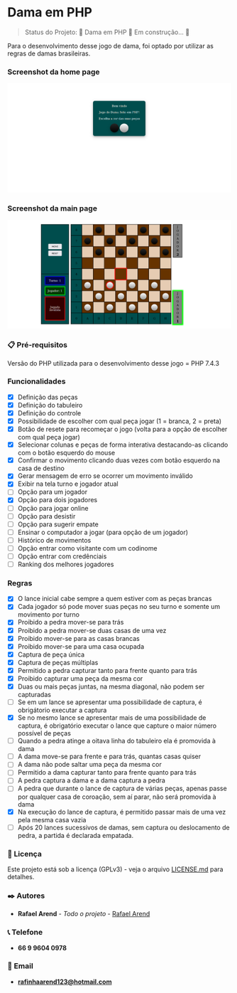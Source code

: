 # Dama em PHP

> Status do Projeto: 🚧  Dama em PHP 🚀 Em construção...  🚧

Para o desenvolvimento desse jogo de dama, foi optado por utilizar as regras de damas brasileiras.

### Screenshot da home page
<img src="screenshot/home.png"/>

### Screenshot da main page
<img src="screenshot/game.png"/>

### 📋 Pré-requisitos

Versão do PHP utilizada para o desenvolvimento desse jogo = PHP 7.4.3

### Funcionalidades

- [x] Definição das peças
- [x] Definição do tabuleiro
- [x] Definição do controle
- [x] Possibilidade de escolher com qual peça jogar (1 = branca, 2 = preta)
- [x] Botão de resete para recomeçar o jogo (volta para a opção de escolher com qual peça jogar)
- [x] Selecionar colunas e peças de forma interativa destacando-as clicando com o botão esquerdo do mouse
- [x] Confirmar o movimento clicando duas vezes com botão esquerdo na casa de destino
- [x] Gerar mensagem de erro se ocorrer um movimento inválido
- [x] Exibir na tela turno e jogador atual
- [ ] Opção para um jogador
- [x] Opção para dois jogadores
- [ ] Opção para jogar online
- [ ] Opção para desistir
- [ ] Opção para sugerir empate
- [ ] Ensinar o computador a jogar (para opção de um jogador)
- [ ] Histórico de movimentos
- [ ] Opção entrar como visitante com um codinome
- [ ] Opção entrar com credênciais
- [ ] Ranking dos melhores jogadores

### Regras

- [x] O lance inicial cabe sempre a quem estiver com as peças brancas
- [x] Cada jogador só pode mover suas peças no seu turno e somente um movimento por turno
- [x] Proibido a pedra mover-se para trás
- [x] Proibido a pedra mover-se duas casas de uma vez
- [x] Proibido mover-se para as casas brancas
- [x] Proibido mover-se para uma casa ocupada
- [x] Captura de peça única
- [x] Captura de peças múltiplas
- [x] Permitido a pedra capturar tanto para frente quanto para trás
- [x] Proibido capturar uma peça da mesma cor
- [x] Duas ou mais peças juntas, na mesma diagonal, não podem ser capturadas
- [ ] Se em um lance se apresentar uma possibilidade de captura, é obrigátorio executar a captura
- [x] Se no mesmo lance se apresentar mais de uma possibilidade de captura, é obrigatório executar o lance que capture o maior número possível de peças
- [ ] Quando a pedra atinge a oitava linha do tabuleiro ela é promovida à dama
- [ ] A dama move-se para frente e para trás, quantas casas quiser
- [ ] A dama não pode saltar uma peça da mesma cor
- [ ] Permitido a dama capturar tanto para frente quanto para trás
- [ ] A pedra captura a dama e a dama captura a pedra
- [ ] A pedra que durante o lance de captura de várias peças, apenas passe por qualquer casa de coroação, sem aí parar, não será promovida à dama
- [x] Na execução do lance de captura, é permitido passar mais de uma vez pela mesma casa vazia
- [ ] Após 20 lances sucessivos de damas, sem captura ou deslocamento de pedra, a partida é declarada empatada.

### 📄 Licença
Este projeto está sob a licença (GPLv3) - veja o arquivo [LICENSE.md](https://github.com/Ozzy005/Dama-em-PHP/blob/main/README.md) para detalhes.

### ✒️ Autores
* **Rafael Arend** - *Todo o projeto* - [Rafael Arend](https://github.com/Ozzy005)

### 📞 Telefone
* **66 9 9604 0978**

### 📧 Email
* **rafinhaarend123@hotmail.com**

